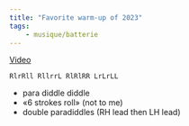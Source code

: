 ```yaml
---
title: "Favorite warm-up of 2023"
tags:
    - musique/batterie
---
```


[Video](https://www.youtube.com/watch?v=9zt1JBUzwsg)

`RlrRll RllrrL RlRlRR LrLrLL`

* para diddle diddle
* «6 strokes roll» (not to me)
* double paradiddles (RH lead then LH lead)
